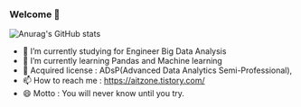 ### Welcome 👋



![Anurag's GitHub stats](https://github-readme-stats.vercel.app/api?username=Yeonsu-Hong&theme=dark&show_icons=true)



- 🔭 I’m currently studying for Engineer Big Data Analysis 
- 🤔 I’m currently learning Pandas and Machine learning
- 🌱 Acquired license : ADsP(Advanced Data Analytics Semi-Professional), 
- 📫 How to reach me : https://aitzone.tistory.com/
- 😄 Motto : You will never know until you try.
  

